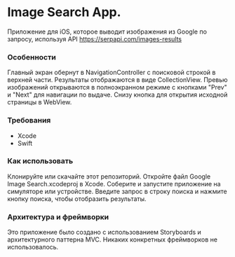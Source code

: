 # Image Search App.

Приложение для iOS, которое выводит изображения из Google по запросу, используя API https://serpapi.com/images-results

### Особенности
Главный экран обернут в NavigationController с поисковой строкой в верхней части.
Результаты отображаются в виде CollectionView.
Превью изображений открываются в полноэкранном режиме с кнопками "Prev" и "Next" для навигации по выдаче.
Снизу кнопка для открытия исходной страницы в WebView.

### Требования
- Xcode
- Swift

### Как использовать
Клонируйте или скачайте этот репозиторий.
Откройте файл Google Image Search.xcodeproj в Xcode.
Соберите и запустите приложение на симуляторе или устройстве.
Введите запрос в строку поиска и нажмите кнопку поиска, чтобы отобразить результаты.

### Архитектура и фреймворки
Это приложение было создано с использованием Storyboards и архитектурного паттерна MVC. Никаких конкретных фреймворков не использовалось.
